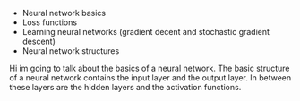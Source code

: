 - Neural network basics
- Loss functions
- Learning neural networks (gradient decent and stochastic gradient descent)
- Neural network structures

Hi im going to talk about the basics of a neural network.
The basic structure of a neural network contains the input layer and the output layer. In between these layers are the hidden layers and the activation functions.

